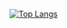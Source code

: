 [![Top Langs](https://github-readme-stats.vercel.app/api/top-langs/?username=sho-he
)](https://github.com/anuraghazra/github-readme-stats)
